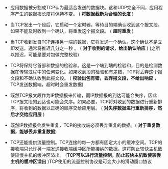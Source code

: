 - 应用数据被分割成TCP认为最适合发送的数据块。这和UDP完全不同，应用程序产生的数据报长度将保持不变。 ( **将数据截断为合理的长度** )

- 当TCP发出一个段后，它启动一个定时器，等待目的端确认收到这个报文段。如果不能及时收到一个确认，将重发这个报文段。 ( **超时重发** )

- 当TCP收到发自TCP连接另一端的数据，它将发送一个确认。这个确认不是立即发送，通常将推迟几分之一秒 。 ( **对于收到的请求，给出确认响应** ) (之所以推迟，可能是要对包做完整校验)

- TCP将保持它首部和数据的检验和。这是一个端到端的检验和，目的是检测数据在传输过程中的任何变化。如果收到段的检验和有差错，TCP将丢弃这个报文段和不确认收到此报文段。 ( **校验出包有错，丢弃报文段，不给出响应** ，TCP发送数据端，超时时会重发数据)

- 既然TCP报文段作为IP数据报来传输，而IP数据报的到达可能会失序，因此TCP报文段的到达也可能会失序。如果必要，TCP将对收到的数据进行重新排序，将收到的数据以正确的顺序交给应用层。 ( **对失序数据进行重新排序，然后才交给应用层** )

- 既然IP数据报会发生重复，TCP的接收端必须丢弃重复的数据。( **对于重复数据，能够丢弃重复数据**)

- TCP还能提供流量控制。TCP连接的每一方都有固定大小的缓冲空间。TCP的接收端只允许另一端发送接收端缓冲区所能接纳的数据。这将防止较快主机致使较慢主机的缓冲区溢出。 (**TCP可以进行流量控制，防止较快主机致使较慢主机的缓冲区溢出** )TCP使用的流量控制协议是可变大小的滑动窗口协议
